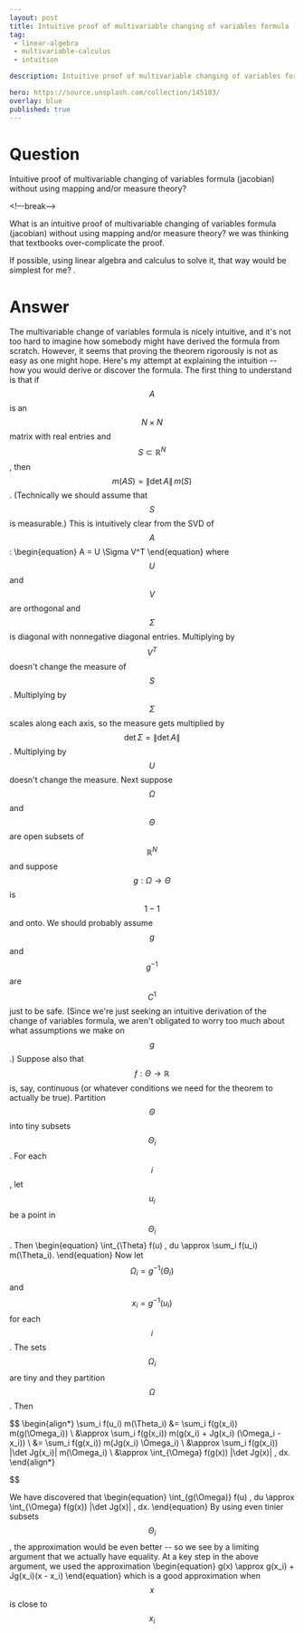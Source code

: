```yaml
---
layout: post
title: Intuitive proof of multivariable changing of variables formula (jacobian) without using mapping andor measure theory
tag:
 - linear-algebra
 - multivariable-calculus
 - intuition

description: Intuitive proof of multivariable changing of variables formula (jacobian) without using mapping andor measure theory

hero: https://source.unsplash.com/collection/145103/
overlay: blue 
published: true
---
```


# Question 

Intuitive proof of multivariable changing of variables formula (jacobian) without using mapping and/or measure theory?

<!–-break-–>


What is an intuitive proof of multivariable changing of variables formula (jacobian) without using mapping and/or measure theory?
we was thinking that textbooks over-complicate the proof.

If possible, using linear algebra and calculus to solve it, that way would be simplest for me?
.


# Answer 


The multivariable change of variables formula is nicely intuitive, and it's not too hard to imagine how somebody might have derived the formula from scratch.  However, it seems that proving the theorem rigorously is not as easy as one might hope.
Here's my attempt at explaining the intuition -- how you would derive or discover the formula.
The first thing to understand is that if $$A$$ is an $$N \times N$$ matrix with real entries and $$S \subset \mathbb R^N$$, then $$m(AS) = \|\det A\| \, m(S)$$.  (Technically we should assume that $$S$$ is measurable.)  This is intuitively clear from the SVD of $$A$$:
\begin{equation}
A = U \Sigma V^T
\end{equation}
where $$U$$ and $$V$$ are orthogonal and $$\Sigma$$ is diagonal with nonnegative diagonal entries.  Multiplying by $$V^T$$ doesn't change the measure of $$S$$.  Multiplying by $$\Sigma$$ scales along each axis, so the measure gets multiplied by $$\det \Sigma = \| \det A\|$$.  Multiplying by $$U$$ doesn't change the measure.
Next suppose $$\Omega$$ and $$\Theta$$ are open subsets of $$\mathbb R^N$$ and suppose $$g:\Omega \to \Theta$$ is $$1-1$$ and onto.  We should probably assume $$g$$ and $$g^{-1}$$ are $$C^1$$ just to be safe.  (Since we're just seeking an intuitive derivation of the change of variables formula, we aren't obligated to worry too much about what assumptions we make on $$g$$.)  Suppose also that $$f:\Theta \to \mathbb R$$ is, say, continuous (or whatever conditions we need for the theorem to actually be true).
Partition $$\Theta$$ into tiny subsets $$\Theta_i$$.  For each $$i$$, let $$u_i$$ be a point in $$\Theta_i$$.  Then
\begin{equation}
\int_{\Theta} f(u) \, du \approx \sum_i f(u_i) m(\Theta_i).
\end{equation}
Now let $$\Omega_i = g^{-1}(\Theta_i)$$ and $$x_i = g^{-1}(u_i)$$ for each $$i$$.  The sets $$\Omega_i$$ are tiny and they partition $$\Omega$$.  Then



$$
\begin{align*}
\sum_i f(u_i) m(\Theta_i) &= \sum_i f(g(x_i)) m(g(\Omega_i)) \\
&\approx \sum_i f(g(x_i)) m(g(x_i) + Jg(x_i) (\Omega_i - x_i)) \\
&=  \sum_i f(g(x_i)) m(Jg(x_i) \Omega_i) \\
&\approx \sum_i f(g(x_i)) \|\det Jg(x_i)\| m(\Omega_i) \\
&\approx \int_{\Omega} f(g(x)) \|\det Jg(x)\| \, dx.
\end{align*}


$$

We have discovered that
\begin{equation}
\int_{g(\Omega)} f(u) \, du \approx \int_{\Omega} f(g(x)) \|\det Jg(x)\| \, dx.
\end{equation}
By using even tinier subsets $$\Theta_i$$, the approximation would be even better -- so we see by a limiting argument that we actually have equality.
At a key step in the above argument, we used the approximation
\begin{equation}
g(x) \approx g(x_i) + Jg(x_i)(x - x_i)
\end{equation}
which is a good approximation when $$x$$ is close to $$x_i$$


